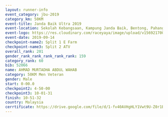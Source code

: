 ```yaml
---
layout: runner-info 
event_category: jbu-2019 
category_km: 50KM 
event-title: Janda Baik Ultra 2019 
event-location: Sekolah Kebangsaan, Kampung Janda Baik, Bentong, Pahang, Malaysia 
event-logo: https://res.cloudinary.com/raceyaya/image/upload/v1569217009/logo/janda-baik_vch1pc.jpg 
event-date: 2019-09-14 
checkpoint-name2: Split 1 E Farm 
checkpoint-name3: Split 2 ATV 
overall_rank: 201
gender_rank_rank_rank_rank_rank: 159
category_rank: 60
bib: 52066
name: AHMAD MURTADHA ABDUL WAHAB
category: 50KM Men Veteran
gender: Male
start: 0-00.0
checkpoint2: 4-50-00
checkpoint3: 10-01-31
finish: 10-51-32
country: Malaysia
cerrtificate: https://drive.google.com/file/d/1-fv40AVHgHLY1Vwt9U-Z0r1B0U7xwayo/view?usp=sharing
---
```

